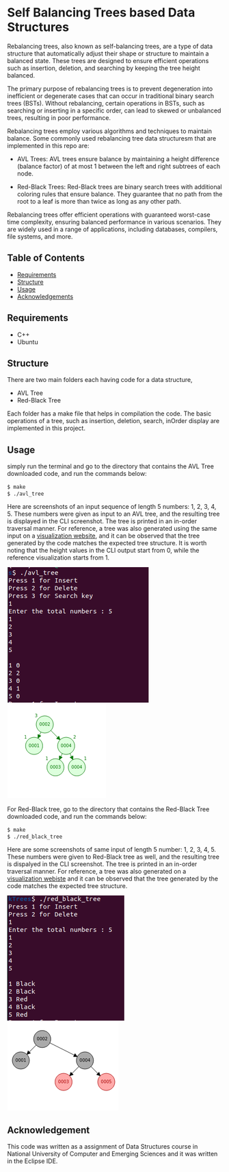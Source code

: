 # Self Balancing Trees based Data Structures


Rebalancing trees, also known as self-balancing trees, are a type of data structure that automatically adjust their shape or structure to maintain a balanced state. These trees are designed to ensure efficient operations such as insertion, deletion, and searching by keeping the tree height balanced.

The primary purpose of rebalancing trees is to prevent degeneration into inefficient or degenerate cases that can occur in traditional binary search trees (BSTs). Without rebalancing, certain operations in BSTs, such as searching or inserting in a specific order, can lead to skewed or unbalanced trees, resulting in poor performance.

Rebalancing trees employ various algorithms and techniques to maintain balance. Some commonly used rebalancing tree data structuresm that are implemented in this repo are:

 - AVL Trees: AVL trees ensure balance by maintaining a height difference (balance factor) of at most 1 between the left and right subtrees of each node.

 - Red-Black Trees: Red-Black trees are binary search trees with additional coloring rules that ensure balance. They guarantee that no path from the root to a leaf is more than twice as long as any other path.

Rebalancing trees offer efficient operations with guaranteed worst-case time complexity, ensuring balanced performance in various scenarios. They are widely used in a range of applications, including databases, compilers, file systems, and more.


## Table of Contents

- [Requirements](#requirements)
- [Structure](#structure)
- [Usage](#usage)
- [Acknowledgements](#acknowledgements)


## Requirements

- C++
- Ubuntu

## Structure

There are two main folders each having code for a data structure,

- AVL Tree
- Red-Black Tree

Each folder has a make file that helps in compilation the code. The basic operations of a tree, such as insertion, deletion, search, inOrder display are implemented in this project.

## Usage

simply run the terminal and go to the directory that contains the AVL Tree downloaded code, and run the commands below:


```
$ make
$ ./avl_tree
```

Here are screenshots of an input sequence of length 5 numbers: 1, 2, 3, 4, 5. These numbers were given as input to an AVL tree, and the resulting tree is displayed in the CLI screenshot. The tree is printed in an in-order traversal manner. For reference, a tree was also generated using the same input on a [visualization website](https://www.cs.usfca.edu/~galles/visualization/AVLtree.html), and it can be observed that the tree generated by the code matches the expected tree structure. It is worth noting that the height values in the CLI output start from 0, while the reference visualization starts from 1.


![Screenshot](./Screenshots/avl_cli.png)
![Screenshot](./Screenshots/avl_tree.png)


For Red-Black tree, go to the directory that contains the Red-Black Tree downloaded code, and run the commands below:


```
$ make
$ ./red_black_tree
```

Here are some screenshots of same input of length 5 number: 1, 2, 3, 4, 5. These numbers were given to Red-Black tree as well, and the resulting tree is dispalyed in the CLI screenshot. The tree is printed in an in-order traversal manner. For reference, a tree was also generated on a [visualization webiste]() and it can be observed that the tree generated by the code matches the expected tree structure.

![Screenshot](./Screenshots/rb_cli.png)
![Screenshot](./Screenshots/rb_tree.png)




## Acknowledgement

This code was written as a assignment of Data Structures course in National University of Computer and Emerging Sciences and it was written in the Eclipse IDE.


